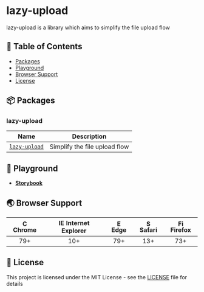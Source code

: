 # lazy-upload

lazy-upload is a library which aims to simplify the file upload flow

## 🚩 Table of Contents

- [Packages](#-packages)
- [Playground](#-playground)
- [Browser Support](#-browser-support)
- [License](#-license)

## 📦 Packages

### lazy-upload

| Name                     | Description                   |
| ------------------------ | ----------------------------- |
| [`lazy-upload`](library) | Simplify the file upload flow |

## 🎨 Playground

- [**Storybook**](https://arnaud-zg.github.io/lazy-upload/)

## 🌏 Browser Support

| <img src="https://user-images.githubusercontent.com/1215767/34348387-a2e64588-ea4d-11e7-8267-a43365103afe.png" alt="Chrome" width="16px" height="16px" /> Chrome | <img src="https://user-images.githubusercontent.com/1215767/34348590-250b3ca2-ea4f-11e7-9efb-da953359321f.png" alt="IE" width="16px" height="16px" /> Internet Explorer | <img src="https://user-images.githubusercontent.com/1215767/34348380-93e77ae8-ea4d-11e7-8696-9a989ddbbbf5.png" alt="Edge" width="16px" height="16px" /> Edge | <img src="https://user-images.githubusercontent.com/1215767/34348394-a981f892-ea4d-11e7-9156-d128d58386b9.png" alt="Safari" width="16px" height="16px" /> Safari | <img src="https://user-images.githubusercontent.com/1215767/34348383-9e7ed492-ea4d-11e7-910c-03b39d52f496.png" alt="Firefox" width="16px" height="16px" /> Firefox |
| :--------------------------------------------------------------------------------------------------------------------------------------------------------------: | :---------------------------------------------------------------------------------------------------------------------------------------------------------------------: | :----------------------------------------------------------------------------------------------------------------------------------------------------------: | :--------------------------------------------------------------------------------------------------------------------------------------------------------------: | :----------------------------------------------------------------------------------------------------------------------------------------------------------------: |
|                                                                               79+                                                                                |                                                                                   10+                                                                                   |                                                                             79+                                                                              |                                                                               13+                                                                                |                                                                                73+                                                                                 |

## 📜 License

This project is licensed under the MIT License - see the [LICENSE](LICENSE) file for details
